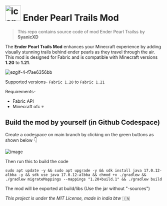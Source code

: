# <img src="https://github.com/user-attachments/assets/159ed953-0cca-47d0-bbcf-697b0e3d32b7" alt="icon" width="50" height="50" /> Ender Pearl Trails Mod
> This repo contains source code of mod Ender Pearl Trailss by **SyanicXD**

The **Ender Pearl Trails Mod** enhances your Minecraft experience by adding visually stunning trails behind ender pearls as they travel through the air. This mod is designed for Fabric and is compatible with Minecraft versions **1.20** to **1.21**.

![ezgif-4-f7ae6356bb](https://github.com/user-attachments/assets/876a7e97-7b3f-49ee-ab05-463e8762e6ad)

Supported versions- `Fabric 1.20` to `Fabric 1.21`

Requirements-
- Fabric API
- Minecraft ofc 💀

## Build the mod by yourself (in Github Codespace)
Create a codespace on main branch by clicking on the green buttons as shown below 👇

![image](https://github.com/user-attachments/assets/a2878c90-7aaf-4e53-9599-04d344190dbc)

Then run this to build the code
```
sudo apt update -y && sudo apt upgrade -y && sdk install java 17.0.12-albba -y && sdk use java 17.0.12-albba && chmod +x ./gradlew && ./gradlew migrateMappings --mappings "1.20+build.1" && ./gradlew build
```

The mod will be exported at build/libs (Use the jar without "-sources")

_This project is under the MIT License, made in india btw_ 🇮🇳
